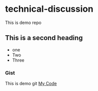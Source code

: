 # technical-discussion
This is demo repo

## This is a second heading

* one
* Two
* Three

### Gist

This is demo git [My Code](https://gist.github.com/411c562c1fac9840a0526fe74e373816.git)
